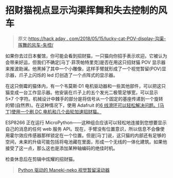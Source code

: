 # 招财猫视点显示沟渠挥舞和失去控制的风车

> 原文:[https://hack aday . com/2018/05/15/lucky-cat-POV-display-沟渠-挥舞的风车-失控/](https://hackaday.com/2018/05/15/lucky-cat-pov-display-ditches-the-waving-and-windmills-out-of-control/)

如果你去过日本餐馆，你可能会看到招财猫，一只猫向你招手表示欢迎。它被认为会带来好运，但我们不确定[马丁·菲茨帕特里克]是否在用这只招财猫 POV 显示器来推波助澜。他黑掉了其中一个小雕像，这样手臂就形成了一个视觉暂留(POV)显示器，爪子上闪烁的 led 灯创造了一个点阵式的显示器。

在这只倒霉的猫体内，有一个韦莫斯·D1 电机驱动器和一些其他部件，可以把这只猫变成一台工作显示器。他安装在爪子上的五个发光二极管足够宽，可以显示 5×7 个字符。机械设计中棘手的部分是将信号从一个固定的基座传递到一个旋转的臂(自然界)。在这种情况下，使用 Adafruit 的[6 线滑环可以轻松解决问题。[马丁]使用一个刷 DC 电机和几个齿轮加速招财猫。](https://www.adafruit.com/product/736)

ESP8266 正在运行 MicroPython——这种组合应该可以轻松地连接到您想要显示自己的消息的任何 web 服务 API。现在，手臂没有位置意识，所以信息不会像使用霍尔效应传感器那样锁定在一个位置。但是[马丁]说，这只猫的内部还有足够的空间，未来的升级可能包括将电池藏在里面，形成一个无线的一体化建筑。如果他接受了这一点，那么这也是添加某种轴编码的绝佳时机。

检查休息后在剪辑中炫耀的招财猫。

> [Python 驱动的 Maneki-neko 视觉暂留滚动器](https://imgur.com/TBcplph)